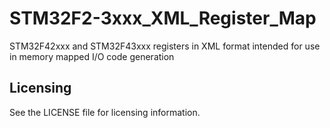 # STM32F2-3xxx_XML_Register_Map
STM32F42xxx and STM32F43xxx registers in XML format intended for use in memory mapped I/O code generation

Licensing
---------
See the LICENSE file for licensing information.
